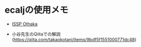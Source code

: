 # ecaljの使用メモ
 * [ISSP Othaka](./setting_ohtaka.md)

 * 小谷先生のQiitaでの解説(https://qiita.com/takaokotani/items/9bdf5f1551000771dc48)
